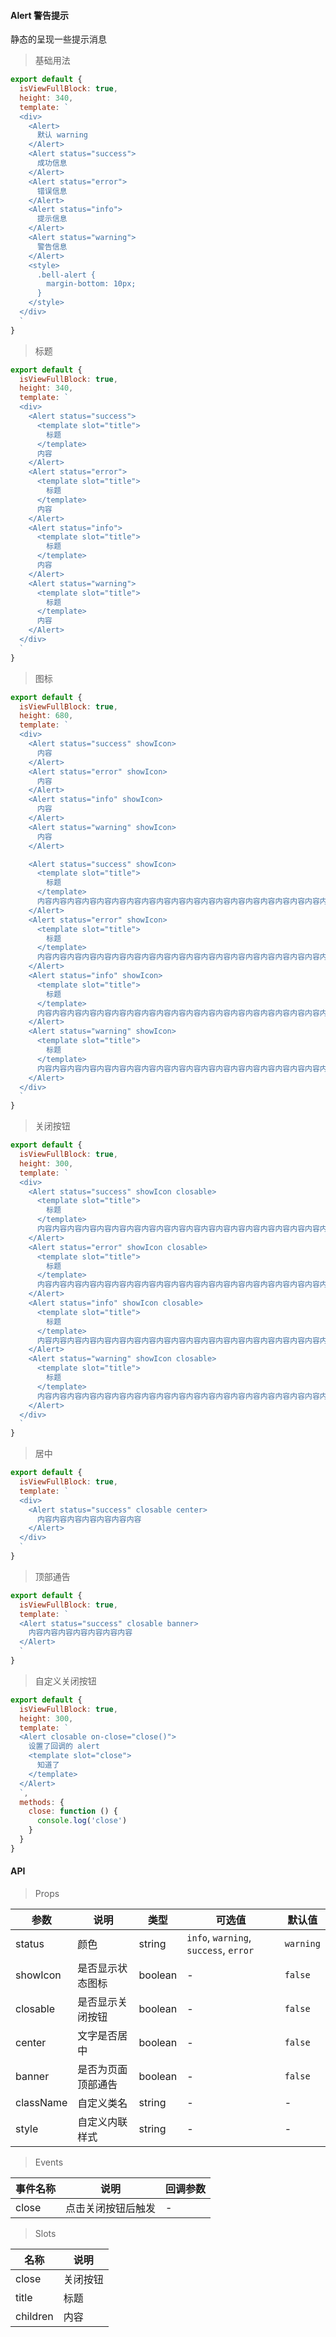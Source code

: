 #### Alert 警告提示

静态的呈现一些提示消息

> 基础用法

```js
export default {
  isViewFullBlock: true,
  height: 340,
  template: `
  <div>
    <Alert>
      默认 warning
    </Alert>
    <Alert status="success">
      成功信息
    </Alert>
    <Alert status="error">
      错误信息
    </Alert>
    <Alert status="info">
      提示信息
    </Alert>
    <Alert status="warning">
      警告信息
    </Alert>
    <style>
      .bell-alert {
        margin-bottom: 10px;
      }
    </style>
  </div>
  `
}
```

> 标题

```js
export default {
  isViewFullBlock: true,
  height: 340,
  template: `
  <div>
    <Alert status="success">
      <template slot="title">
        标题
      </template>
      内容
    </Alert>
    <Alert status="error">
      <template slot="title">
        标题
      </template>
      内容
    </Alert>
    <Alert status="info">
      <template slot="title">
        标题
      </template>
      内容
    </Alert>
    <Alert status="warning">
      <template slot="title">
        标题
      </template>
      内容
    </Alert>
  </div>
  `
}
```

> 图标

```js
export default {
  isViewFullBlock: true,
  height: 680,
  template: `
  <div>
    <Alert status="success" showIcon>
      内容
    </Alert>
    <Alert status="error" showIcon>
      内容
    </Alert>
    <Alert status="info" showIcon>
      内容
    </Alert>
    <Alert status="warning" showIcon>
      内容
    </Alert>

    <Alert status="success" showIcon>
      <template slot="title">
        标题
      </template>
      内容内容内容内容内容内容内容内容内容内容内容内容内容内容内容内容内容内容内容内容内容内容内容内容内容内容内容内容内容内容
    </Alert>
    <Alert status="error" showIcon>
      <template slot="title">
        标题
      </template>
      内容内容内容内容内容内容内容内容内容内容内容内容内容内容内容内容内容内容内容内容内容内容内容内容内容内容内容内容内容内容
    </Alert>
    <Alert status="info" showIcon>
      <template slot="title">
        标题
      </template>
      内容内容内容内容内容内容内容内容内容内容内容内容内容内容内容内容内容内容内容内容内容内容内容内容内容内容内容内容内容内容
    </Alert>
    <Alert status="warning" showIcon>
      <template slot="title">
        标题
      </template>
      内容内容内容内容内容内容内容内容内容内容内容内容内容内容内容内容内容内容内容内容内容内容内容内容内容内容内容内容内容内容
    </Alert>
  </div>
  `
}
```

> 关闭按钮

```js
export default {
  isViewFullBlock: true,
  height: 300,
  template: `
  <div>
    <Alert status="success" showIcon closable>
      <template slot="title">
        标题
      </template>
      内容内容内容内容内容内容内容内容内容内容内容内容内容内容内容内容内容内容内容内容内容内容内容内容内容内容内容内容内容内容
    </Alert>
    <Alert status="error" showIcon closable>
      <template slot="title">
        标题
      </template>
      内容内容内容内容内容内容内容内容内容内容内容内容内容内容内容内容内容内容内容内容内容内容内容内容内容内容内容内容内容内容
    </Alert>
    <Alert status="info" showIcon closable>
      <template slot="title">
        标题
      </template>
      内容内容内容内容内容内容内容内容内容内容内容内容内容内容内容内容内容内容内容内容内容内容内容内容内容内容内容内容内容内容
    </Alert>
    <Alert status="warning" showIcon closable>
      <template slot="title">
        标题
      </template>
      内容内容内容内容内容内容内容内容内容内容内容内容内容内容内容内容内容内容内容内容内容内容内容内容内容内容内容内容内容内容
    </Alert>
  </div>
  `
}
```

> 居中

```js
export default {
  isViewFullBlock: true,
  template: `
  <div>
    <Alert status="success" closable center>
      内容内容内容内容内容内容内容
    </Alert>
  </div>
  `
}
```

> 顶部通告

```js
export default {
  isViewFullBlock: true,
  template: `
  <Alert status="success" closable banner>
    内容内容内容内容内容内容内容
  </Alert>
  `
}
```


> 自定义关闭按钮

```js
export default {
  isViewFullBlock: true,
  height: 300,
  template: `
  <Alert closable on-close="close()">
    设置了回调的 alert
    <template slot="close">
      知道了
    </template>
  </Alert>
  `,
  methods: {
    close: function () {
      console.log('close')
    }
  }
}
```

#### API

> Props

参数 | 说明 | 类型 | 可选值 | 默认值
---|---|---|---|---
status | 颜色 | string | `info`, `warning`, `success`, `error` | `warning`
showIcon | 是否显示状态图标 | boolean | - | `false`
closable | 是否显示关闭按钮 | boolean | - | `false`
center | 文字是否居中 | boolean | - | `false`
banner | 是否为页面顶部通告 | boolean | - | `false`
className | 自定义类名 | string | - | -
style | 自定义内联样式 | string | - | -

> Events

事件名称 | 说明 | 回调参数
---|---|---
close | 点击关闭按钮后触发 | -

> Slots

名称 | 说明
---|---
close | 关闭按钮
title | 标题
children | 内容
